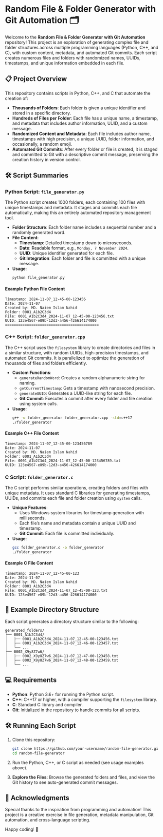 # Random File & Folder Generator with Git Automation 🗂️

Welcome to the **Random File & Folder Generator with Git Automation** repository! This project is an exploration of generating complex file and folder structures across multiple programming languages (Python, C++, and C), with custom content, metadata, and automated Git commits. Each script creates numerous files and folders with randomized names, UUIDs, timestamps, and unique information embedded in each file.

## 📋 Project Overview

This repository contains scripts in Python, C++, and C that automate the creation of:
- **Thousands of Folders**: Each folder is given a unique identifier and stored in a specific directory.
- **Hundreds of Files per Folder**: Each file has a unique name, a timestamp, and metadata that includes author information, UUID, and a custom message.
- **Randomized Content and Metadata**: Each file includes author name, timestamps with high precision, a unique UUID, folder information, and occasionally, a random emoji.
- **Automated Git Commits**: After every folder or file is created, it is staged and committed to Git with a descriptive commit message, preserving the creation history in version control.

## 🛠 Script Summaries

### Python Script: `file_generator.py`

The Python script creates 1000 folders, each containing 100 files with unique timestamps and metadata. It stages and commits each file automatically, making this an entirely automated repository management tool.

- **Folder Structure**: Each folder name includes a sequential number and a randomly generated word.
- **File Content**:
  - **Timestamp**: Detailed timestamp down to microseconds.
  - **Date**: Readable format, e.g., `Monday, 7 November 2024`.
  - **UUID**: Unique identifier generated for each file.
  - **Git Integration**: Each folder and file is committed with a unique message.
- **Usage**:
  ```bash
  python file_generator.py
  ```

#### Example Python File Content
```
Timestamp: 2024-11-07_12-45-00-123456
Date: 2024-11-07
Created by: MD. Naiem Islam Nahid
Folder: 0001_A1b2C3d4
File: 0001_A1b2C3d4_2024-11-07_12-45-00-123456.txt
UUID: 123e4567-e89b-12d3-a456-426614174000
===========================================
```

### C++ Script: `folder_generator.cpp`

The C++ script uses the `filesystem` library to create directories and files in a similar structure, with random UUIDs, high-precision timestamps, and automated Git commits. It is parallelized to optimize the generation of thousands of files and folders efficiently.

- **Custom Functions**:
  - `generateRandomWord`: Creates a random alphanumeric string for naming.
  - `getCurrentTimestamp`: Gets a timestamp with nanosecond precision.
  - `generateUUID`: Generates a UUID-like string for each file.
  - **Git Commit**: Executes a commit after every folder and file creation using system calls.
- **Usage**:
  ```bash
  g++ -o folder_generator folder_generator.cpp -std=c++17
  ./folder_generator
  ```

#### Example C++ File Content
```
Timestamp: 2024-11-07_12-45-00-123456789
Date: 2024-11-07
Created by: MD. Naiem Islam Nahid
Folder: 0001_A1b2C3d4
File: 0001_A1b2C3d4_2024-11-07_12-45-00-123456789.txt
UUID: 123e4567-e89b-12d3-a456-426614174000
```

### C Script: `folder_generator.c`

The C script performs similar operations, creating folders and files with unique metadata. It uses standard C libraries for generating timestamps, UUIDs, and commits each file and folder creation using `system` calls.

- **Unique Features**:
  - Uses Windows system libraries for timestamp generation with milliseconds.
  - Each file’s name and metadata contain a unique UUID and timestamp.
  - **Git Commit**: Each file is committed individually.
- **Usage**:
  ```bash
  gcc folder_generator.c -o folder_generator
  ./folder_generator
  ```

#### Example C File Content
```
Timestamp: 2024-11-07_12-45-00-123
Date: 2024-11-07
Created by: MD. Naiem Islam Nahid
Folder: 0001_A1b2C3d4
File: 0001_A1b2C3d4_2024-11-07_12-45-00-123.txt
UUID: 123e4567-e89b-12d3-a456-426614174000
```

## 📂 Example Directory Structure

Each script generates a directory structure similar to the following:

```
generated_folders/
├── 0001_A1b2C3d4/
│   ├── 0001_A1b2C3d4_2024-11-07_12-45-00-123456.txt
│   ├── 0001_A1b2C3d4_2024-11-07_12-46-00-123457.txt
│   └── ...
├── 0002_X9y8Z7w6/
│   ├── 0002_X9y8Z7w6_2024-11-07_12-47-00-123458.txt
│   ├── 0002_X9y8Z7w6_2024-11-07_12-48-00-123459.txt
│   └── ...
```

## 💻 Requirements

- **Python**: Python 3.6+ for running the Python script.
- **C++**: C++17 or higher, with a compiler supporting the `filesystem` library.
- **C**: Standard C library and compiler.
- **Git**: Initialized in the repository to handle commits for all scripts.

## 🛠️ Running Each Script

1. Clone this repository:
   ```bash
   git clone https://github.com/your-username/random-file-generator.git
   cd random-file-generator
   ```

2. Run the Python, C++, or C script as needed (see usage examples above).

3. **Explore the Files**: Browse the generated folders and files, and view the Git history to see auto-generated commit messages.

## 📢 Acknowledgments

Special thanks to the inspiration from programming and automation! This project is a creative exercise in file generation, metadata manipulation, Git automation, and cross-language scripting.

Happy coding! 🎉
